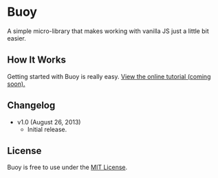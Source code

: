# Buoy
A simple micro-library that makes working with vanilla JS just a little bit easier.

## How It Works
Getting started with Buoy is really easy. [View the online tutorial (coming soon).](#)

## Changelog
* v1.0 (August 26, 2013)
  * Initial release.

## License
Buoy is free to use under the [MIT License](http://gomakethings.com/mit/).
